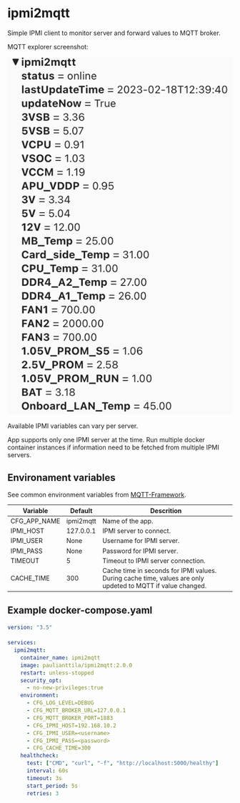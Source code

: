 # ipmi2mqtt

Simple IPMI client to monitor server and forward values to MQTT broker.

MQTT explorer screenshot:

![plot](./pics/mqtt.png)

Available IPMI variables can vary per server.

App supports only one IPMI server at the time.
Run multiple docker container instances if information need to be fetched from multiple IPMI servers.

## Environament variables

See common environment variables from [MQTT-Framework](https://github.com/paulianttila/MQTT-Framework).

| **Variable**               | **Default** | **Descrition**                                                                                                |
|----------------------------|-------------|---------------------------------------------------------------------------------------------------------------|
| CFG_APP_NAME               | ipmi2mqtt   | Name of the app.                                                                                              |
| IPMI_HOST                  | 127.0.0.1   | IPMI server to connect.                                                                                       |
| IPMI_USER                  | None        | Username for IPMI server.                                                                                     |
| IPMI_PASS                  | None        | Password for IPMI server.                                                                                     |
| TIMEOUT                    | 5           | Timeout to IPMI server connection.                                                                            |
| CACHE_TIME                 | 300         | Cache time in seconds for IPMI values. During cache time, values are only updeted to MQTT if value changed.   |

## Example docker-compose.yaml

```yaml
version: "3.5"

services:
  ipmi2mqtt:
    container_name: ipmi2mqtt
    image: paulianttila/ipmi2mqtt:2.0.0
    restart: unless-stopped
    security_opt:
      - no-new-privileges:true
    environment:
      - CFG_LOG_LEVEL=DEBUG
      - CFG_MQTT_BROKER_URL=127.0.0.1
      - CFG_MQTT_BROKER_PORT=1883
      - CFG_IPMI_HOST=192.168.10.2
      - CFG_IPMI_USER=<username>
      - CFG_IPMI_PASS=<password>
      - CFG_CACHE_TIME=300
    healthcheck:
      test: ["CMD", "curl", "-f", "http://localhost:5000/healthy"]
      interval: 60s
      timeout: 3s
      start_period: 5s
      retries: 3
 ```